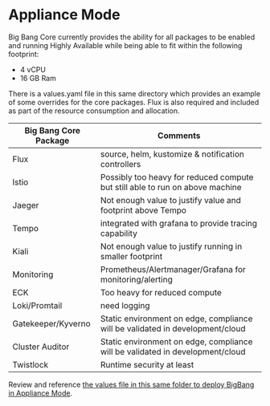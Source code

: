 # Appliance Mode

Big Bang Core currently provides the ability for all packages to be enabled and running Highly Available while being able to fit within the following footprint:
* 4 vCPU
* 16 GB Ram

There is a values.yaml file in this same directory which provides an example of some overrides for the core packages. Flux is also required and included as part of the resource consumption and allocation.

| Big Bang Core Package | Comments |
|-------|---|
| Flux | source, helm, kustomize & notification controllers |
| Istio | Possibly too heavy for reduced compute but still able to run on above machine |
| Jaeger | Not enough value to justify value and footprint above Tempo |
| Tempo | integrated with grafana to provide tracing capability |
| Kiali | Not enough value to justify running in smaller footprint |
| Monitoring | Prometheus/Alertmanager/Grafana for monitoring/alerting |
| ECK | Too heavy for reduced compute |
| Loki/Promtail | need logging |
| Gatekeeper/Kyverno | Static environment on edge, compliance will be validated in development/cloud |
| Cluster Auditor | Static environment on edge, compliance will be validated in development/cloud |
| Twistlock | Runtime security at least |

Review and reference [the values file in this same folder to deploy BigBang in Appliance Mode](./values.yaml).